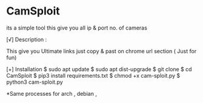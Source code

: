 # CamSploit
its a simple tool this give you all ip &amp; port no. of cameras


[√] Description :

This give you Ultimate links just copy & past on chrome url section ( Just for fun)

[+] Installation
$ sudo apt update 
$ sudo apt dist-upgrade
$ git clone 
$ cd CamSploit
$ pip3 install requirements.txt
$ chmod +x cam-sploit.py
$ python3 cam-sploit.py

*Same processes for arch , debian , 
